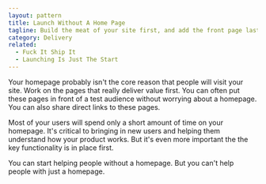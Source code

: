 ```yaml
---
layout: pattern
title: Launch Without A Home Page
tagline: Build the meat of your site first, and add the front page last.
category: Delivery
related:
  - Fuck It Ship It
  - Launching Is Just The Start
---
```


Your homepage probably isn't the core reason that people will visit your site.
Work on the pages that really deliver value first. You can often put these
pages in front of a test audience without worrying about a homepage. You can
also share direct links to these pages.

Most of your users will spend only a short amount of time on your homepage.
It's critical to bringing in new users and helping them understand how your product
works. But it's even more important the the key functionality is in place first.

You can start helping people without a homepage. But you can't help people with
just a homepage.
